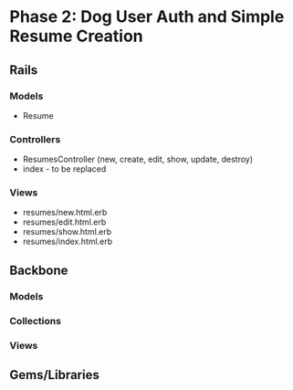 # Phase 2: Dog User Auth and Simple Resume Creation

## Rails
### Models
* Resume

### Controllers
* ResumesController (new, create, edit, show, update, destroy)
* index - to be replaced

### Views
* resumes/new.html.erb
* resumes/edit.html.erb
* resumes/show.html.erb
* resumes/index.html.erb

## Backbone
### Models

### Collections

### Views

## Gems/Libraries
